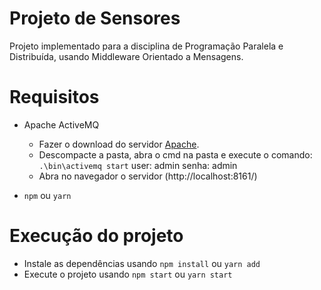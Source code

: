 # Projeto de Sensores

Projeto implementado para a disciplina de Programação Paralela e Distribuída, usando Middleware Orientado a Mensagens.

# Requisitos

- Apache ActiveMQ

  - Fazer o download do servidor [Apache](https://activemq.apache.org/components/classic/download/).
  - Descompacte a pasta, abra o cmd na pasta e execute o comando:
    `.\bin\activemq start` user: admin senha: admin
  - Abra no navegador o servidor (http://localhost:8161/)

- `npm` ou `yarn`

# Execução do projeto

- Instale as dependências usando `npm install` ou `yarn add`
- Execute o projeto usando `npm start` ou `yarn start`
